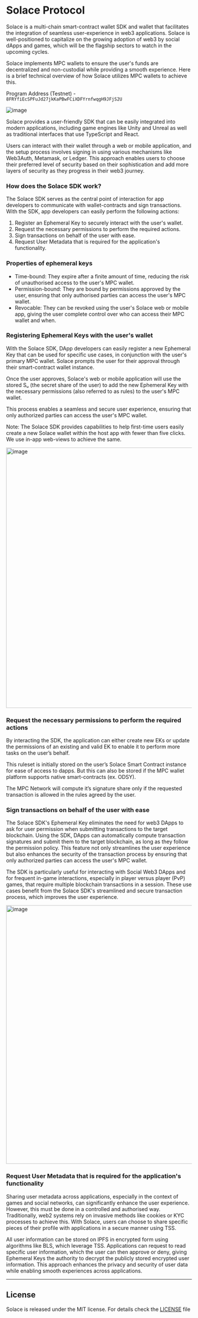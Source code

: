 # Solace Protocol

Solace is a multi-chain smart-contract wallet SDK and wallet that facilitates the integration of seamless user-experience in web3 applications. Solace is well-positioned to capitalize on the growing adoption of web3 by social dApps and games, which will be the flagship sectors to watch in the upcoming cycles. 

Solace implements MPC wallets to ensure the user's funds are decentralized and non-custodial while providing a smooth experience. Here is a brief technical overview of how Solace utilizes MPC wallets to achieve this.

Program Address (Testnet) - `8FRYfiEcSPFuJd27jkKaPBwFCiXDFYrnfwqgH9JFjS2U`

![image](https://user-images.githubusercontent.com/103751566/191743628-80f07942-28e6-4cd9-b76f-cc7b5aedef00.png)

Solace provides a user-friendly SDK that can be easily integrated into modern applications, including game engines like Unity and Unreal as well as traditional interfaces that use TypeScript and React. 

Users can interact with their wallet through a web or mobile application, and the setup process involves signing in using various mechanisms like Web3Auth, Metamask, or Ledger. This approach enables users to choose their preferred level of security based on their sophistication and add more layers of security as they progress in their web3 journey.

### How does the Solace SDK work?

The Solace SDK serves as the central point of interaction for app developers to communicate with wallet-contracts and sign transactions. With the SDK, app developers can easily perform the following actions:

1. Register an Ephemeral Key to securely interact with the user's wallet.
2. Request the necessary permissions to perform the required actions.
3. Sign transactions on behalf of the user with ease.
4. Request User Metadata that is required for the application's functionality.

### Properties of ephemeral keys

- Time-bound: They expire after a finite amount of time, reducing the risk of unauthorised access to the user's MPC wallet.
- Permission-bound: They are bound by permissions approved by the user, ensuring that only authorised parties can access the user's MPC wallet.
- Revocable: They can be revoked using the user's Solace web or mobile app, giving the user complete control over who can access their MPC wallet and when.

### Registering Ephemeral Keys with the user's wallet

With the Solace SDK, DApp developers can easily register a new Ephemeral Key that can be used for specific use cases, in conjunction with the user's primary MPC wallet. Solace prompts the user for their approval through their smart-contract wallet instance.

Once the user approves, Solace's web or mobile application will use the stored Sᵤ (the secret share of the user) to add the new Ephemeral Key with the necessary permissions (also referred to as rules) to the user's MPC wallet.

This process enables a seamless and secure user experience, ensuring that only authorized parties can access the user's MPC wallet.

Note: The Solace SDK provides capabilities to help first-time users easily create a new Solace wallet within the host app with fewer than five clicks. We use in-app web-views to achieve the same.

<img width="705" alt="image" src="https://user-images.githubusercontent.com/103751566/227604097-37eec14a-6efd-4319-b64c-5b9ad8dab4bc.png">

### Request the necessary permissions to perform the required actions

By interacting the SDK, the application can either create new EKs or update the permissions of an existing and valid EK to enable it to perform more tasks on the user’s behalf.

This ruleset is initially stored on the user’s Solace Smart Contract instance for ease of access to dapps. But this can also be stored if the MPC wallet platform supports native smart-contracts (ex. ODSY).

The MPC Network will compute it’s signature share only if the requested transaction is allowed in the rules agreed by the user.

### Sign transactions on behalf of the user with ease

The Solace SDK's Ephemeral Key eliminates the need for web3 DApps to ask for user permission when submitting transactions to the target blockchain. Using the SDK, DApps can automatically compute transaction signatures and submit them to the target blockchain, as long as they follow the permission policy. This feature not only streamlines the user experience but also enhances the security of the transaction process by ensuring that only authorized parties can access the user's MPC wallet.

The SDK is particularly useful for interacting with Social Web3 DApps and for frequent in-game interactions, especially in player versus player (PvP) games, that require multiple blockchain transactions in a session. These use cases benefit from the Solace SDK's streamlined and secure transaction process, which improves the user experience.

<img width="700" alt="image" src="https://user-images.githubusercontent.com/103751566/227604319-335524d6-d661-4b0c-ba96-d1e5347db3a2.png">


### Request User Metadata that is required for the application's functionality

Sharing user metadata across applications, especially in the context of games and social networks, can significantly enhance the user experience. However, this must be done in a controlled and authorised way. Traditionally, web2 systems rely on invasive methods like cookies or KYC processes to achieve this. With Solace, users can choose to share specific pieces of their profile with applications in a secure manner using TSS. 

All user information can be stored on IPFS in encrypted form using algorithms like BLS, which leverage TSS. Applications can request to read specific user information, which the user can then approve or deny, giving Ephemeral Keys the authority to decrypt the publicly stored encrypted user information. This approach enhances the privacy and security of user data while enabling smooth experiences across applications. 

---

## License

Solace is released under the MIT license. For details check the [LICENSE](LICENSE) file
